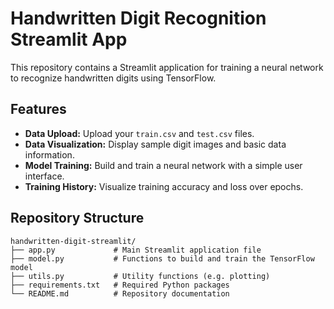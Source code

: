 # Handwritten Digit Recognition Streamlit App

This repository contains a Streamlit application for training a neural network to recognize handwritten digits using TensorFlow.

## Features
- **Data Upload:** Upload your `train.csv` and `test.csv` files.
- **Data Visualization:** Display sample digit images and basic data information.
- **Model Training:** Build and train a neural network with a simple user interface.
- **Training History:** Visualize training accuracy and loss over epochs.

## Repository Structure

```
handwritten-digit-streamlit/
├── app.py             # Main Streamlit application file
├── model.py           # Functions to build and train the TensorFlow model
├── utils.py           # Utility functions (e.g. plotting)
├── requirements.txt   # Required Python packages
└── README.md          # Repository documentation
